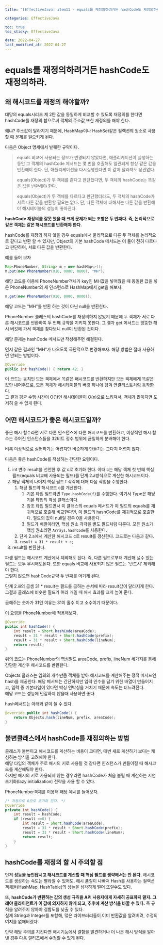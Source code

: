 ```yaml
---
title: "[EffectiveJava] item11 - equals를 재정의하려거든 hashCode도 재정의하라."

categories: EffectiveJava

toc: true
toc_sticky: EffectiveJava

date: 2022-04-27
last_modified_at: 2022-04-27
---
```


# equals를 재정의하려거든 hashCode도 재정의하라.

## 왜 해시코드를 재정의 해야할까?

대망의 equals시리즈 제 2탄 값을 동일하게 비교할 수 있도록 재정의를 한다면 hashCode를 재정의 함으로써 객체의 주소값 또한 재정의를 해야 한다.

왜냐? 주소값이 달라지기 때문에, HashMap이나 HashSet같은 컬렉션의 원소로 사용할 때 문제를 일으키게 된다.

다음은 Object 명세에서 발췌한 규약이다.

> equals 비교에 사용되는 정보가 변경되지 않았다면, 애플리케이션이 실행하는 동안 그 객체의 hashCode 메서드는 몇 번을 호출해도 일관되게 항상 같은 값을 반환해야 한다. 단, 애플리케이션을 다시실행한다면 이 값이 달라져도 상관없다.
> 
> equals(Object)가 두 객체를 같다고 판단했다면, 두 객체의 hashCode는 똑같은 값을 반환해야 한다.
> 
> equals(Object)가 두 객체를 다르다고 판단했더라도, 두 객체의 hashCode가 서로 다른 값을 반환할 필요는 없다. 단, 다른 객체에 대해서는 다른 값을 반환해야 해시테이블의 성능이 좋아진다.

**hashCode 재정의를 잘못 했을 때 크게 문제가 되는 조항은 두 번째다. 즉, 논리적으로 같은 객체는 같은 해시코드를 반환해야 한다.**

hashCode를 재정의 하지 않을 경우 equals에서 물리적으로 다른 두 객체를 논리적으로 같다고 반환 할 수 있지만, Object의 기본 hashCode 메서드는 이 둘이 전혀 다르다고 판단하여, 서로 다른 값을 반환한다.

예를 들어 보자

```java
Map<PhoneNumber, String> m = new hashMap<>();
m.put(new PhoneNumber(010, 0000, 0000), "MH");
```

해당 코드를 이용해 PhoneNumber객체가 key인 MH값을 넣어줬을 때 동일한 값을 넣은 PhoneNumber의 새 인스턴스로 HashMap에서 get을 해보자.

```java
m.get(new PhoneNumber(010, 0000, 0000));
```

해당 코드는 "MH"를 반환 하는 것이 아닌 null을 반환한다.

PhoneNumber 클래스의 hashCode를 재정의하지 않았기 때문에 두 객체가 서로 다른 해시코드를 반환하여 두 번째 규약을 지키지 못한다. 그 결과 get 메서드는 엉뚱한 해시 버킷에 가서 객체를 찾다보니 null이 반환된 것이다.

해당 문제는 hashCode 메서드만 작성해주면 해걸된다.

먼저 같은 결과인 "MH"가 나오도록 극단적으로 변경해보자. 해당 방법은 절대 사용하면 안되는 방법이다.

```java
@Override
public int hashCode() { return 42; }
```

이 코드는 동치인 모든 객체에서 똑같은 해시코드를 반환하지만 모든 객체에게 똑같은 값만 내어주므로, 모든 객체가 해시테이블의 버킷 하나에 담겨 연결리스트처럼 동작한다.  
그 결과 평균 수행 시간이 O(1)인 해시테이블이 O(n)으로 느려져서, 객체가 많아지면 도저히 쓸 수 없게 된다.

## 어떤 해시코드가 좋은 해시코드일까?

좋은 해시 함수라면 서로 다른 인스턴스에 다른 해시코드를 반환하고, 이상적인 해시 함수는 주어진 인스턴스들을 32비트 정수 범위에 균일하게 분배해야 한다.

비록 이상적으로 실현하기는 어렵지만 비슷하게 만들기는 그다지 어렵지 않다.

다음은 좋은 hashCode를 작성하는 간단한 요령이다.

1. int 변수 result를 선언한 후 값 c로 초기화 한다. 이때 c는 해당 객체 첫 번째 핵심 필드(equals 비교에 사용되는 필드)를 단계 2.a방식으로 계산한 해시코드이다.
2. 해당 객체의 나머지 핵심 필드 f 각각에 대해 다음 작업을 수행한다.
   1. 해당 필드의 해시코드 c를 계산한다.
      1. 기본 타입 필드라면 `Type.hashCode(f)`를 수행한다. 여기서 Type은 해당 기본 타입의 박싱 클래스이다.
      2. 참조 타입 필드면서 이 클래스의 equals 메서드가 이 필드의 equals를 재귀적으로 호출해 비교한다면, 이 필드의 hashCode를 재귀적으로 호출한다. 필드의 값이 null일 경우 0을 사용한다.
      3. 필드가 배열이라면, 핵심 원소 각각을 별도 필드처럼 다룬다. 모든 원소가 핵심 원소라면 `Arrays.hashCode`를 사용한다.
   2. 단계 2.a에서 계산한 해시코드 c로 result를 갱신한다. 코드로는 다음과 같다.
   3. `result = 31 * result + c;`
3. result를 반환한다.

파생 필드는 해시코드 계산에서 제외해도 된다. 즉, 다른 필드로부터 계산해 낼수 있는 필드는 모두 무시해도된다. 또한 equals 비교에 사용되지 않은 필드는 '반드시' 제외해야 한다.   
그렇지 않으면 hashCode규약 두 번째를 어기게 된다.

단계 2.iii의 곱셈 31 * result는 필드를 곱하는 순서에 따라 result값이 달라지게 한다. 그결과 클래스에 비슷한 필드가 여러 개일 때 해시 효과를 크게 높여 준다.

곱해주는 숫자가 31인 이유는 31이 홀수 이고 소수이기 때문이다.

이 요령을 PhoneNumber에 적용해보자.  

```java
@Override
public int hashCode() { 
    int result = Short.hashCode(areaCode);
    result = 31 * result + Short.hashCode(prefix);
    result = 31 * result + Short.hashCode(lineNum);
    return result;
}
```

위의 코드는 PhoneNumber의 핵심필드 areaCode, prefix, lineNum 세가지를 통해 간단한 계산후 해시코드를 반환한다.

Objects 클래스는 임의의 개수만큼 객체를 받아 해시코드를 계산해주는 정적 메서드인 hash를 제공한다. 해당 메서드는 간단하지만 입력 인수를 담기 위한 배열이 만들어지고, 입력 중 기본타입이 있다면 박싱 언박싱을 거치기 때문에 속도는 더느려진다.  
해당 코드는 성능에 민감하지 않을때 사용하면 좋다.  

hash메서드는 아래와 같이 쓸 수 있다.

```java
@override public int hashCode() {
    return Objects.hash(lineNum, prefix, areaCode);    
}
```

## 불변클래스에서 hashCode를 재정의하는 방법

클래스가 불변이고 해시코드를 계산하는 비용이 크다면, 매번 새로 계산하기 보다는 캐싱하는 방식을 고려해야 한다.  
해당 타입의 객체가 주로 해시의 키로 사용될 것 같다면 인스턴스가 만들어질 때 해시코드를 계산해둬야 한다.  
하지만 해시의 키로  사용되지 않는 경우라면 hashCode가 처음 불릴 때 계산하는 지연 초기화(lazy initialization) 전략을 사용 할 수 있다.

PhoneNumber객체를 이용해 해당 예시를 들어보자.

```java
/* 자동으로 0으로 초기화 한다. */
@Override
private int hashCode() {
    int result = hashCode;
    if (result ==0) {
        int result = Short.hashCode(areaCode);
        result = 31 * result + Short.hashCode(prefix);
        result = 31 * result + Short.hashCode(lineNum);
        return result;
    }
}
```

## hashCode를 재정의 할 시 주의할 점

먼저 **성능을 높인답시고 해시코드를 계산할 때 핵심 필드를 생략해서는 안 된다.** 해시코드를 생성하는 속도는 빨라질 수 있어도, 해시 품질이 나빠져 Hash를 사용하는 컬렉션 객체들(HashMap, HashTable)의 성늘을 심각하게 떨어 뜨릴수도 있다.

또, **hashCode가 반환하는 값의 생성 규칙을 API 사용자에게 자세히 공표하지 말자. 그래야 클라이언트가 이 값에 의지하지 않게 되고, 추후에 계산 방식을 바꿀 수 있다.** 즉 규칙을 알려주지 않아야 결합도를 낮출 수 있다.  
실제 String과 Integer를 포함해, 많은 라이브러리들이 이미 반환값을 알려버려, 수정의 여지를 없애버렸다.

만약 해당 주의를 지킨다면 해시기능에서 결함을 발견하거나 더 나은 해시 방식을 알아낸 경우 다음 릴리즈에서 수정할 수 있게 된다.
